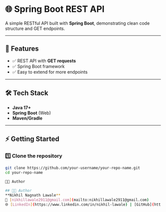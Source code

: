 # 🌐 Spring Boot REST API 

A simple RESTful API built with **Spring Boot**, demonstrating clean code structure and GET endpoints.

---

## 📌 Features
- ✅ REST API with **GET requests**  
- ✅ Spring Boot framework  
- ✅ Easy to extend for more endpoints  

---

## 🛠️ Tech Stack
- **Java 17+**  
- **Spring Boot** (Web)  
- **Maven/Gradle**  

---

## ⚡ Getting Started

### 1️⃣ Clone the repository
```bash
git clone https://github.com/your-username/your-repo-name.git
cd your-repo-name

👨‍💻 Author

## 👨‍💻 Author
**Nikhil Nagnath Lawale**  
📧 [nikhillawale2911@gmail.com](mailto:nikhillawale2911@gmail.com)  
🌐 [LinkedIn](https://www.linkedin.com/in/nikhil-lawale) | [GitHub](https://github.com/Nikhillawale07)
